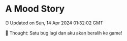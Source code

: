 # A Mood Story

⏰ Updated on Sun, 14 Apr 2024 01:32:02 GMT

💭 Thought: Satu bug lagi dan aku akan beralih ke game!

